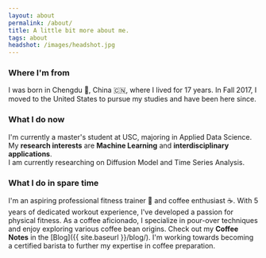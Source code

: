 ```yaml
---
layout: about
permalink: /about/
title: A little bit more about me.
tags: about
headshot: /images/headshot.jpg
---
```


### Where I'm from
I was born in Chengdu 🐼, China 🇨🇳, where I lived for 17 years. In Fall 2017, I moved to the United States to pursue my studies and have been here since.

### What I do now
I'm currently a master's student at USC, majoring in Applied Data Science. My **research interests** are **Machine Learning** and **interdisciplinary applications**. <br>I am currently researching on Diffusion Model and Time Series Analysis. 

### What I do in spare time
I'm an aspiring professional fitness trainer 💪 and coffee enthusiast ☕️. With 5 years of dedicated workout experience, I've developed a passion for physical fitness. As a coffee aficionado, I specialize in pour-over techniques and enjoy exploring various coffee bean origins. Check out my **Coffee Notes**  in the [Blog]({{ site.baseurl }}/blog/). I'm working towards becoming a certified barista to further my expertise in coffee preparation.

<!-- 
<div id="stats" class="hidden">

<h3 id="dashboard"><code>#dashboard</code></h3>

<h2>Just finished.</h2>

<p>Curious what I'm reading? Here's my most recent reads, updating daily. And my <a href="https://www.goodreads.com/user/show/88184044-jonathon-belotti)" target="_blank" rel="noopener noreferrer">Goodreads profile</a> has more history.</p>

<div id="recent-finished-books"></div>

<h2>Top tracks.</h2>

<p>Curious what I'm currently listening to? Here's my top tracks on Spotify, updating daily.</p>

<ol id="top-spotify-tracks"></ol>

</div>

<script>
/**
 * @param {String} HTML representing a single element
 * @return {Element}
 */
function htmlToElement(html) {
    var template = document.createElement('template');
    /* Never return a text node of whitespace as the result */
    html = html.trim();
    template.innerHTML = html;
    return template.content.firstChild;
}

function populateDashboardHTML(data) {
    const topSpotifyTracksList = document.querySelector('#top-spotify-tracks');
    data.spotify.forEach(track => {
        topSpotifyTracksList.appendChild(htmlToElement(`
            <li>
                <a target="_blank" rel="noopener noreferrer" href="${track.link}"><strong>${track.name}</strong></a> 
                <p>${track.artist}</p>
            </li>
        `));
    });

    const recentFinishedBooks = document.querySelector('#recent-finished-books');
    data.goodreads.slice(0, 3).forEach(book => {
        recentFinishedBooks.appendChild(htmlToElement(`
            <a target="_blank" rel="noopener noreferrer" class="book-item" target="_blank" rel="noopener noreferrer" href="${book.link}">
            <div class="cover-container">
                <img class="grow-me" src="${book.cover_image_link}">
            </div>
            <div class="book-info">
                <h4>${book.title}</h4>
                <p>${book.authors[0]}</p>
            </div>
            </a>
        `));
    });
}

fetch('https://thundergolfer--thundergolferdotcom-about-page-web.modal.run')
  .then((response) => {
    if (!response.ok) {
      throw new Error(`HTTP error! Status: ${response.status}`);
    }

    return response.json();
  })
  .then((data) => {
    populateDashboardHTML(data);
    /* Reveal the now populated stats section. */
    document.getElementById("stats").classList.remove("hidden");
  });

</script>

<style>
#stats {
  background-color: #f7f7f9;
  border-radius: 1rem; 
  padding: 1.5em;
  margin-top: 2.5em;
}

#dashboard {
  margin: 0rem;
}

#dashboard code {
  background-color: #f7f7f9;
}

#recent-finished-books {
    display: flex;
    flex-direction: row;
    align-items: flex-start;
    justify-content: center;
}

#recent-finished-books a {
    color: #111;
}

.book-item {
    margin-left: 0.4em;
    margin-right: 0.4em;
}

.book-item div {
    width: 200px;
}

.book-info h4 {
    color: #222;
}

.book-info p {
    color: #555;
}

.grow-me {
  border-radius: 4px;
  transition: all .2s ease-in-out;
}

.grow-me:hover {
  transform: scale(1.02);
}

#top-spotify-tracks {
    padding-left: 1em;
}

#top-spotify-tracks li {
    color: #888;
    border-bottom: 1px solid #ededed;
    margin-top: 1rem;
}

#top-spotify-tracks a {
    color: #111;
}

#top-spotify-tracks a:hover {
    color: #1DB954; /* Spotify green */
}

#top-spotify-tracks p {
    color: #555;
}

.hidden {
    display: none;
}

@media screen and (max-width: 900px) {
  #recent-finished-books {
    flex-direction: column;
    justify-content: center;
    align-items: center;
  }

  .book-item div {
    width: 400px;
  }

  .book-item {
    display: flex;
    flex-direction: column;
    align-items: center;
  }
  
  .cover-container, .book-info {
    display: flex;
    flex-direction: column;
    align-items: center;
  }

  #top-spotify-tracks {
    padding-left: 1.2em;
  }
}
</style> -->
